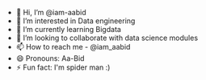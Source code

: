 - 👋 Hi, I’m @iam-aabid
- 👀 I’m interested in Data engineering
- 🌱 I’m currently learning Bigdata 
- 💞️ I’m looking to collaborate with data science modules
- 📫 How to reach me - @iam_aabid
- 😄 Pronouns: Aa-Bid
- ⚡ Fun fact: I'm spider man :)
